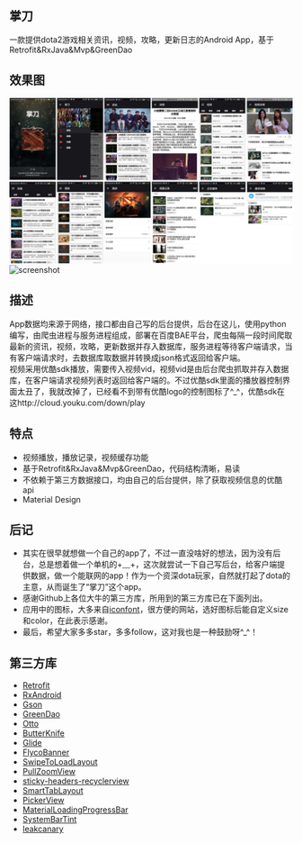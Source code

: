 ## 掌刀
一款提供dota2游戏相关资讯，视频，攻略，更新日志的Android App，基于Retrofit&RxJava&Mvp&GreenDao

## 效果图
 ![screenshot](/screenshots/screenshot.jpg)
 ![screenshot](/screenshots/screengif.gif)

## 描述
App数据均来源于网络，接口都由自己写的后台提供，后台在这儿，使用python编写，由爬虫进程与服务进程组成，部署在百度BAE平台，爬虫每隔一段时间爬取最新的资讯，视频，攻略，更新数据并存入数据库，服务进程等待客户端请求，当有客户端请求时，去数据库取数据并转换成json格式返回给客户端。  
视频采用优酷sdk播放，需要传入视频vid，视频vid是由后台爬虫抓取并存入数据库，在客户端请求视频列表时返回给客户端的。不过优酷sdk里面的播放器控制界面太丑了，我就改掉了，已经看不到带有优酷logo的控制图标了^_^，优酷sdk在这http://cloud.youku.com/down/play

## 特点
* 视频播放，播放记录，视频缓存功能
* 基于Retrofit&RxJava&Mvp&GreenDao，代码结构清晰，易读
* 不依赖于第三方数据接口，均由自己的后台提供，除了获取视频信息的优酷api
* Material Design

## 后记
* 其实在很早就想做一个自己的app了，不过一直没啥好的想法，因为没有后台，总是想着做一个单机的+﹏+，这次就尝试一下自己写后台，给客户端提供数据，做一个能联网的app！作为一个资深dota玩家，自然就打起了dota的主意，从而诞生了“掌刀”这个app。
* 感谢Github上各位大牛的第三方库，所用到的第三方库已在下面列出。
* 应用中的图标，大多来自[iconfont](http://www.iconfont.cn/)，很方便的网站，选好图标后能自定义size和color，在此表示感谢。
* 最后，希望大家多多star，多多follow，这对我也是一种鼓励呀^_^！

## 第三方库
* [Retrofit](https://github.com/square/retrofit)
* [RxAndroid](https://github.com/ReactiveX/RxAndroid)
* [Gson](https://github.com/google/gson)
* [GreenDao](https://github.com/greenrobot/greenDAO)
* [Otto](https://github.com/square/otto)
* [ButterKnife](https://github.com/JakeWharton/butterknife)
* [Glide](https://github.com/bumptech/glide)
* [FlycoBanner](https://github.com/H07000223/FlycoBanner_Master)
* [SwipeToLoadLayout](https://github.com/Aspsine/SwipeToLoadLayout)
* [PullZoomView](https://github.com/Frank-Zhu/PullZoomView)
* [sticky-headers-recyclerview](https://github.com/timehop/sticky-headers-recyclerview)
* [SmartTabLayout](https://github.com/ogaclejapan/SmartTabLayout)
* [PickerView](https://github.com/saiwu-bigkoo/Android-PickerView)
* [MaterialLoadingProgressBar](https://github.com/lsjwzh/MaterialLoadingProgressBar)
* [SystemBarTint](https://github.com/jgilfelt/SystemBarTint)
* [leakcanary](https://github.com/square/leakcanary)
